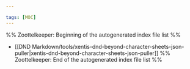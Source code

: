 ```yaml
---

tags: [MOC]
---
```

%% Zoottelkeeper: Beginning of the autogenerated index file list  %%
-  [[DND Markdown/tools/xentis-dnd-beyond-character-sheets-json-puller|xentis-dnd-beyond-character-sheets-json-puller]]
%% Zoottelkeeper: End of the autogenerated index file list  %%
